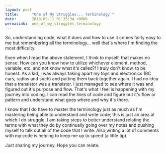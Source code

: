```yaml
---
layout: post
title:      "One of My Struggles... Terminology "
date:       2018-09-11 01:33:34 +0000
permalink:  one_of_my_struggles_terminology
---
```



So, understanding code, what it does and how to use it comes fairly easy to me but remembering all the terminology... well that's where I'm finding the most difficulty. 

Even when I read the above statement, I think to myself, that makes no sense. How can you know how to utilize whichever element, method, variable, etc. and not know what it's called?! I truly don't know, to be honest. As a kid, I was always taking apart my toys and electronics (RC cars, radios and such) and putting them back together again. I had no idea that a transistor was a transistor. I just managed to see where it was and figured out it's purpose and flow. That's what I feel is happening with my journey into coding. I can read the lines of code and figure out it's flow or pattern and understand what goes where and why it's there. 

I know that I do have to master the terminology just as much as I'm mastering being able to understand and write code; this is just an area at which I do struggle. I am taking steps to better understand relating the terms with what they do by continually going over my notes and pushing myself to talk out all of the code that I write. Also,writing a lot of comments with my code is helping to keep me up to speed (a little tip). 

Just sharing my journey. Hope you can relate. 


